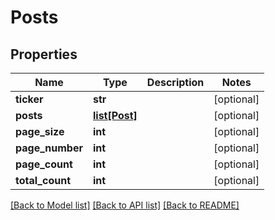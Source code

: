 # Posts

## Properties
Name | Type | Description | Notes
------------ | ------------- | ------------- | -------------
**ticker** | **str** |  | [optional] 
**posts** | [**list[Post]**](Post.md) |  | [optional] 
**page_size** | **int** |  | [optional] 
**page_number** | **int** |  | [optional] 
**page_count** | **int** |  | [optional] 
**total_count** | **int** |  | [optional] 

[[Back to Model list]](../README.md#documentation-for-models) [[Back to API list]](../README.md#documentation-for-api-endpoints) [[Back to README]](../README.md)

